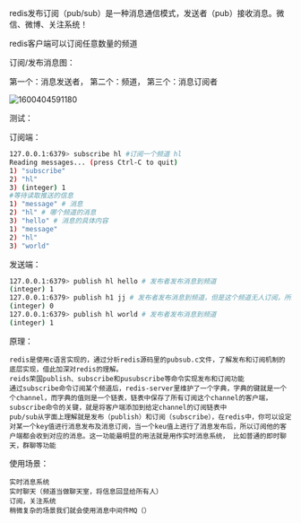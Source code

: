 redis发布订阅（pub/sub）是一种消息通信模式，发送者（pub）接收消息。微信、微博、关注系统！

redis客户端可以订阅任意数量的频道

订阅/发布消息图：

第一个：消息发送者， 第二个：频道， 第三个：消息订阅者

![1600404591180](C:\Users\hl2333\AppData\Roaming\Typora\typora-user-images\1600404591180.png)

测试：

订阅端：

```bash
127.0.0.1:6379> subscribe hl #订阅一个频道 hl
Reading messages... (press Ctrl-C to quit)
1) "subscribe"
2) "hl"
3) (integer) 1
#等待读取推送的信息
1) "message" # 消息
2) "hl" # 哪个频道的消息
3) "hello" # 消息的具体内容 
1) "message"
2) "hl"
3) "world"
```

发送端：

```bash
127.0.0.1:6379> publish hl hello # 发布者发布消息到频道
(integer) 1
127.0.0.1:6379> publish h1 jj # 发布者发布消息到频道，但是这个频道无人订阅，所以是0
(integer) 0 
127.0.0.1:6379> publish hl world # 发布者发布消息到频道
(integer) 1
```

 原理：

```
redis是使用c语言实现的，通过分析redis源码里的pubsub.c文件，了解发布和订阅机制的底层实现，借此加深对redis的理解。
reids荣国publish、subscribe和pusubscribe等命令实现发布和订阅功能
通过subscribe命令订阅某个频道后，redis-server里维护了一个字典，字典的键就是一个个channel，而字典的值则是一个链表，链表中保存了所有订阅这个channel的客户端，subscribe命令的关键，就是将客户端添加到给定channel的订阅链表中
pub/sub从字面上理解就是发布（publish）和订阅（subscribe），在redis中，你可以设定对某一个key值进行消息发布及消息订阅，当一个keu值上进行了消息发布后，所以订阅他的客户端都会收到对应的消息。这一功能最明显的用法就是用作实时消息系统， 比如普通的即时聊天，群聊等功能
```

使用场景：

```
实时消息系统
实时聊天（频道当做聊天室，将信息回显给所有人）
订阅，关注系统
稍微复杂的场景我们就会使用消息中间件MQ（）
```

